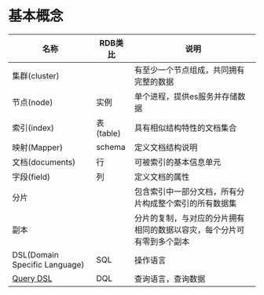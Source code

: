 # 基本概念

| 名称 | RDB类比 | 说明 |
|---|---|---|
| 集群(cluster) | | 有至少一个节点组成，共同拥有完整的数据 |
| 节点(node) | 实例 | 单个进程，提供es服务并存储数据 |
| 索引(index) | 表(table) | 具有相似结构特性的文档集合 |
| 映射(Mapper) | schema | 定义文档结构说明 |
| 文档(documents) | 行 | 可被索引的基本信息单元 |
| 字段(field) | 列 | 定义文档的属性 |
| 分片 | | 包含索引中一部分文档，所有分片构成整个索引的所有数据集 |
| 副本 | | 分片的复制，与对应的分片拥有相同的数据以容灾，每个分片可有零到多个副本 |
| DSL(Domain Specific Language) | SQL | 操作语言 | 
| [Query DSL](Query%20DSL.md) | DQL | 查询语言，查询数据 | 
